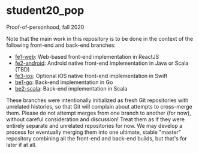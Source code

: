 # student20_pop
Proof-of-personhood, fall 2020

Note that the main work in this repository is to be done
in the context of the following front-end and back-end branches:

* [fe1-web](https://github.com/dedis/student20_pop/tree/fe1-web): Web-based front-end implementation in ReactJS
* [fe2-android](https://github.com/dedis/student20_pop/tree/fe2-android): Android native front-end implementation in Java or Scala (TBD)
* [fe3-ios](https://github.com/dedis/student20_pop/tree/fe3-ios): Optional iOS native front-end implementation in Swift
* [be1-go](https://github.com/dedis/student20_pop/tree/be1-go): Back-end implementation in Go
* [be2-scala](https://github.com/dedis/student20_pop/tree/be2-scala): Back-end implementation in Scala

These branches were intentionally initialized as fresh Git repositories
with unrelated histories,
so that Git will complain about attempts to cross-merge them.
Please do not attempt merges from one branch to another (for now),
without careful consideration and discussion!
Treat them as if they were entirely separate and unrelated repositories for now.
We may develop a process for eventually merging them
into one ultimate, stable "master" repository
combining all the front-end and back-end builds, but that's for later if at all.

